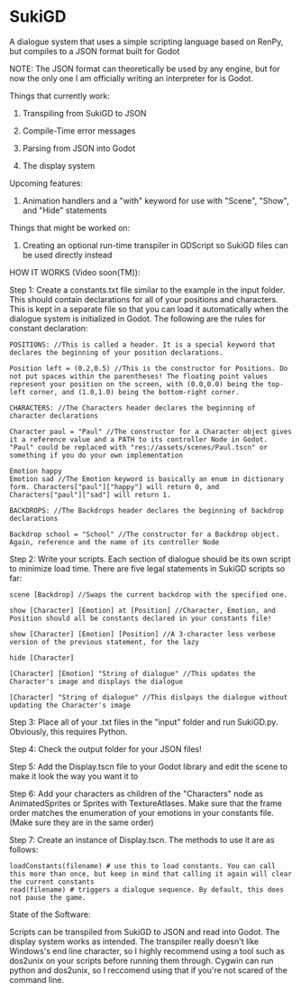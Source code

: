 # SukiGD
A dialogue system that uses a simple scripting language based on RenPy, but compiles to a JSON format built for Godot

NOTE: The JSON format can theoretically be used by any engine, but for now the only one I am officially writing an interpreter for is Godot.

Things that currently work:

  1. Transpiling from SukiGD to JSON

  2. Compile-Time error messages
  
  3. Parsing from JSON into Godot
  
  4. The display system
  
Upcoming features:
  
  1. Animation handlers and a "with" keyword for use with "Scene", "Show", and "Hide" statements
  
Things that might be worked on:
  
  1. Creating an optional run-time transpiler in GDScript so SukiGD files can be used directly instead
  
HOW IT WORKS (Video soon(TM)):

Step 1: Create a constants.txt file similar to the example in the input folder. This should contain declarations for all of your positions and characters. This is kept in a separate file so that you can load it automatically when the dialogue system is initialized in Godot. The following are the rules for constant declaration:
```
POSITIONS: //This is called a header. It is a special keyword that declares the beginning of your position declarations.

Position left = (0.2,0.5) //This is the constructor for Positions. Do not put spaces within the parentheses! The floating point values represent your position on the screen, with (0.0,0.0) being the top-left corner, and (1.0,1.0) being the bottom-right corner.

CHARACTERS: //The Characters header declares the beginning of character declarations

Character paul = "Paul" //The constructor for a Character object gives it a reference value and a PATH to its controller Node in Godot. "Paul" could be replaced with "res://assets/scenes/Paul.tscn" or something if you do your own implementation

Emotion happy
Emotion sad //The Emotion keyword is basically an enum in dictionary form. Characters["paul"]["happy"] will return 0, and Characters["paul"]["sad"] will return 1.

BACKDROPS: //The Backdrops header declares the beginning of backdrop declarations

Backdrop school = "School" //The constructor for a Backdrop object. Again, reference and the name of its controller Node
```

Step 2: Write your scripts. Each section of dialogue should be its own script to minimize load time. There are five legal statements in SukiGD scripts so far:
```
scene [Backdrop] //Swaps the current backdrop with the specified one.

show [Character] [Emotion] at [Position] //Character, Emotion, and Position should all be constants declared in your constants file!

show [Character] [Emotion] [Position] //A 3-character less verbose version of the previous statement, for the lazy

hide [Character]

[Character] [Emotion] "String of dialogue" //This updates the Character's image and displays the dialogue

[Character] "String of dialogue" //This dislpays the dialogue without updating the Character's image
```
Step 3: Place all of your .txt files in the "input" folder and run SukiGD.py. Obviously, this requires Python.

Step 4: Check the output folder for your JSON files!

Step 5: Add the Display.tscn file to your Godot library and edit the scene to make it look the way you want it to

Step 6: Add your characters as children of the "Characters" node as AnimatedSprites or Sprites with TextureAtlases. Make sure that the frame order matches the enumeration of your emotions in your constants file. (Make sure they are in the same order)

Step 7: Create an instance of Display.tscn. The methods to use it are as follows:
```
loadConstants(filename) # use this to load constants. You can call this more than once, but keep in mind that calling it again will clear the current constants
read(filename) # triggers a dialogue sequence. By default, this does not pause the game.
```
  
State of the Software:

Scripts can be transpiled from SukiGD to JSON and read into Godot. The display system works as intended. The transpiler really doesn't like Windows's end line character, so I highly recommend using a tool such as dos2unix on your scripts before running them through. Cygwin can run python and dos2unix, so I reccomend using that if you're not scared of the command line.
